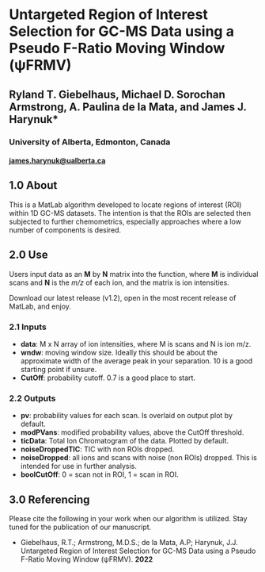# Untargeted Region of Interest Selection for GC-MS Data using a Pseudo F-Ratio Moving Window (ψFRMV)

## Ryland T. Giebelhaus, Michael D. Sorochan Armstrong, A. Paulina de la Mata, and James J. Harynuk*

### University of Alberta, Edmonton, Canada
#### james.harynuk@ualberta.ca

## 1.0 About
This is a MatLab algorithm developed to locate regions of interest (ROI) within 1D GC-MS datasets. The intention is that the ROIs are selected then subjected to further chemometrics, especially approaches where a low number of components is desired.

## 2.0 Use
Users input data as an **M** by **N** matrix into the function, where **M** is individual scans and **N** is the _m/z_ of each ion, and the matrix is ion intensities. 

Download our latest release (v1.2), open in the most recent release of MatLab, and enjoy. 

### 2.1 Inputs
* **data**: M x N array of ion intensities, where M is scans and N is ion m/z.
* **wndw**: moving window size. Ideally this should be about the approximate width of the average peak in your separation. 10 is a good starting point if unsure.
* **CutOff**: probability cutoff. 0.7 is a good place to start.

### 2.2 Outputs
* **pv**: probability values for each scan. Is overlaid on output plot by default.
* **modPVans**: modified probability values, above the CutOff threshold.
* **ticData**: Total Ion Chromatogram of the data. Plotted by default.
* **noiseDroppedTIC**: TIC with non ROIs dropped.
* **noiseDropped**: all ions and scans with noise (non ROIs) dropped. This is intended for use in further analysis.
* **boolCutOff**: 0 = scan not in ROI, 1 = scan in ROI.

## 3.0 Referencing
Please cite the following in your work when our algorithm is utilized. Stay tuned for the publication of our manuscript.

* Giebelhaus, R.T.; Armstrong, M.D.S.; de la Mata, A.P; Harynuk, J.J. Untargeted Region of Interest Selection for GC-MS Data using a Pseudo F-Ratio Moving Window (ψFRMV). **2022**
